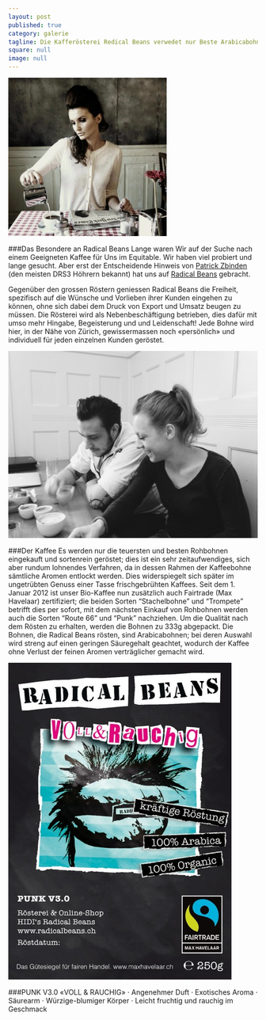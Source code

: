 ```yaml
---
layout: post
published: true
category: galerie
tagline: Die Kafferösterei Redical Beans verwedet nur Beste Arabicabohnen der Welt.
square: null
image: null
---
```


![radicalbeans_square.png](/assets/images/galerie/radicalbeans_square.png)

###Das Besondere an Radical Beans
Lange waren Wir auf der Suche nach einem Geeigneten Kaffee für Uns im Equitable. Wir haben viel probiert und lange gesucht. Aber erst der Entscheidende Hinweis von [Patrick Zbinden](http://www.patrickzbinden.ch "Patrik Zbinden") (den meisten DRS3 Höhrern bekannt) hat uns auf [Radical Beans](http://www.radicalbeans.ch "Radical Beans") gebracht.

Gegenüber den grossen Röstern geniessen Radical Beans die Freiheit, spezifisch auf die Wünsche und Vorlieben ihrer Kunden eingehen zu können, ohne sich dabei dem Druck von Export und Umsatz beugen zu müssen.
Die Rösterei wird als Nebenbeschäftigung betrieben, dies dafür mit umso mehr Hingabe, Begeisterung und und Leidenschaft!
Jede Bohne wird hier, in der Nähe von Zürich, gewissermassen noch «persönlich» und individuell für jeden einzelnen Kunden geröstet.

![radicalbeans03.jpg](/assets/images/galerie/radicalbeans03.jpg)

###Der Kaffee
Es werden nur die teuersten und besten Rohbohnen eingekauft und sortenrein geröstet; dies ist ein sehr zeitaufwendiges, sich aber rundum lohnendes Verfahren, da in dessen Rahmen der Kaffeebohne sämtliche Aromen entlockt werden. Dies widerspiegelt sich später im ungetrübten Genuss einer Tasse frischgebrühten Kaffees.
Seit dem 1. Januar 2012 ist unser Bio-Kaffee nun zusätzlich auch Fairtrade (Max Havelaar) zertifiziert; die beiden Sorten “Stachelbohne” und “Trompete” betrifft dies per sofort, mit dem nächsten Einkauf von Rohbohnen werden auch die Sorten “Route 66” und “Punk” nachziehen.
Um die Qualität nach dem Rösten zu erhalten, werden die Bohnen zu 333g abgepackt.
Die Bohnen, die Radical Beans rösten, sind Arabicabohnen; bei deren Auswahl wird streng auf einen geringen Säuregehalt geachtet, wodurch der Kaffee ohne Verlust der feinen Aromen verträglicher gemacht wird.

![radicalbeans06.jpg](/assets/images/galerie/radicalbeans06.jpg)

###PUNK V3.0 «VOLL & RAUCHIG»
· Angenehmer Duft
· Exotisches Aroma
· Säurearm
· Würzige-blumiger Körper
· Leicht fruchtig und rauchig im Geschmack